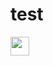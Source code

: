 # test

[<img style="margin-right: 30px" src=bar.svg height=30>](https://github.com/Abdl2000/test/blob/main/TNO%20logo.jpg)



<img align="right" src="https://github.com/RelentlessRDS/INNO-TNO/blob/main/assets/TNO%20logo.jpg" width="150" style="margin-top:5000px;">
